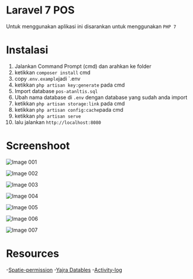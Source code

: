 # Laravel 7 POS
Untuk menggunakan aplikasi ini disarankan untuk menggunakan `PHP 7`
# Instalasi
 1.  Jalankan Command Prompt (cmd) dan arahkan ke folder 
 2. ketikkan `composer install` cmd
 3. copy .`env.example`jadi `.env
 4. ketikkan `php artisan key:generate` pada cmd
 5.  Import database `pos-atanltis.sql` 
 6. Ubah nama database di `.env` dengan database yang sudah anda import
 7. ketikkan `php artisan storage:link` pada cmd
 8. ketikkan `php artisan config:cache`pada cmd
 9. ketikkan `php artisan serve`
 10. lalu jalankan `http://localhost:8080`


# Screenshoot 
![Image 001](https://user-images.githubusercontent.com/33163281/129160501-e419bdc7-6fb1-492a-9ad4-e046c831edf3.png)

![Image 002](https://user-images.githubusercontent.com/33163281/129160507-0a739fb3-b355-4bde-8b44-91347f4ca5c0.png)

![Image 003](https://user-images.githubusercontent.com/33163281/129160509-796dc53f-e925-4ffd-92da-7e3f8644647f.png)

![Image 004](https://user-images.githubusercontent.com/33163281/129160510-943a1155-d681-4370-b864-64a6761fabd3.png)

![Image 005](https://user-images.githubusercontent.com/33163281/129160512-5e5925bb-88b2-4042-be0a-eabc6b2d3fc7.png)

![Image 006](https://user-images.githubusercontent.com/33163281/129160514-125dc9b6-4d1e-44fc-b821-c58643acb79b.png)

![Image 007](https://user-images.githubusercontent.com/33163281/129160517-f2be2d17-b264-42d3-aad4-3c0fb64d7e8e.png)
# Resources
 -[Spatie-permission](https://github.com/spatie/laravel-permission)
-[Yajra Datables](https://github.com/yajra/laravel-datatables)
-[Activity-log](https://github.com/spatie/laravel-activitylog)

